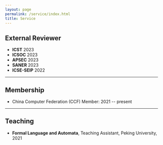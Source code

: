 ```yaml
---
layout: page
permalink: /service/index.html
title: Service
---
```


## External Reviewer

- **ICST** 2023
- **ICSOC** 2023
- **APSEC** 2023
- **SANER** 2023
- **ICSE-SEIP** 2022

---

## Membership

- China Computer Federation (CCF) Member: 2021 -- present

---

## Teaching

- **Formal Language and Automata**, Teaching Assistant, Peking University, 2021
